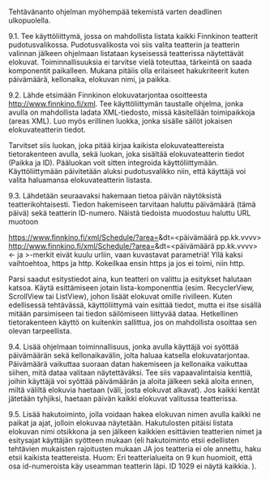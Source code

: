 Tehtävänanto ohjelman myöhempää tekemistä varten deadlinen ulkopuolella.

9.1. Tee käyttöliittymä, jossa on mahdollista listata kaikki Finnkinon teatterit pudotusvalikossa. 
Pudotusvalikosta voi siis valita teatterin ja teatterin valinnan jälkeen ohjelmaan listataan kyseisessä teatterissa näytettävät elokuvat. 
Toiminnallisuuksia ei tarvitse vielä toteuttaa, tärkeintä on saada komponentit paikalleen. 
Mukana pitäiis olla erilaiseet hakukriteerit kuten päivämäärä, kellonaika, elokuvan nimi, ja paikka. 


9.2. Lähde etsimään Finnkinon elokuvatarjontaa osoitteesta http://www.finnkino.fi/xml. 
Tee käyttöliittymän taustalle ohjelma, jonka avulla on mahdollista ladata XML-tiedosto, missä käsitellään toimipaikkoja (areas XML). 
Luo myös erillinen luokka, jonka sisälle säilöt jokaisen elokuvateatterin tiedot. 

Tarvitset siis luokan, joka pitää kirjaa kaikista elokuvateattereista tietorakenteen avulla, sekä luokan,
joka sisältää elokuvateatterin tiedot (Paikka ja ID). Pääluokan voit sitten integroida käyttöliittymään. 
Käyttöliittymään päivitetään aluksi pudotusvalikko niin, että käyttäjä voi valita haluamansa elokuvateatterin listasta. 


9.3. Lähdetään seuraavaksi hakemaan tietoa päivän näytöksistä teatterikohtaisesti. 
Tiedon hakemiseen tarvitaan haluttu päivämäärä (tämä päivä) sekä teatterin ID-numero. Näistä tiedoista muodostuu haluttu URL muotoon 

https://www.finnkino.fi/xml/Schedule/?area=<teatterinID>&dt=<päivämäärä pp.kk.vvvv>
http://www.finnkino.fi/xml/Schedule/?area=<teatterinID>&dt=<päivämäärä pp.kk.vvvv>    
 <- ja >-merkit eivät kuulu urliin, vaan kuvastavat parametriä! Yllä kaksi vaihtoehtoa, https ja http. Kokeilkaa ensin https ja jos ei toimi, niin http.
 
Parsi saadut esitystiedot aina, kun teatteri on valittu ja esitykset halutaan katsoa. 
Käytä esittämiseen jotain lista-komponenttia (esim. RecyclerView, ScrollView tai ListView), johon lisäät elokuvat omille rivilleen. 
Kuten edellisessä tehtävässä, käyttöliittymä vain esittää tiedot, mutta ei itse sisällä mitään parsimiseen tai tiedon säilömiseen liittyvää dataa. 
Hetkellinen tietorakenteen käyttö on kuitenkin sallittua, jos on mahdollista osoittaa sen olevan tarpeellista. 


9.4. Lisää ohjelmaan toiminnallisuus, jonka avulla käyttäjä voi syöttää päivämäärän sekä kellonaikavälin, jolta haluaa katsella elokuvatarjontaa. 
Päivämäärä vaikuttaa suoraan datan hakemiseen ja kellonaika vaikuttaa siihen, mitä dataa valitaan näytettäväksi. 
Tee siis vapaavalintaisia kenttiä, joihin käyttäjä voi syöttää päivämäärän ja aloita jälkeen sekä aloita ennen,
miltä väliltä elokuvia haetaan (väli, josta elokuvat alkavat). Jos kaikki kentät jätetään tyhjiksi, haetaan päivän kaikki elokuvat valitussa teatterissa.  


9.5. Lisää hakutoiminto, jolla voidaan hakea elokuvan nimen avulla kaikki ne paikat ja ajat, jolloin elokuvaa näytetään. 
Hakutulosten pitäisi listata elokuvan nimi otsikkona ja sen jälkeen kaikkien esittävien teatterien nimet ja esitysajat käyttäjän syötteen mukaan
(eli hakutoiminto etsii edellisten tehtävien mukaisten rajoitusten mukaan JA jos teatteria ei ole annettu, haku etsii kaikista teattereista. 
Huom: Eri teatterialueita on 9 kun huomioit, että osa id-numeroista käy useamman teatterin läpi. ID 1029 ei näytä kaikkia. ).
